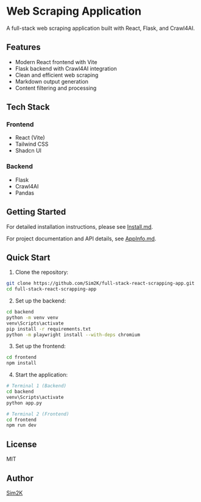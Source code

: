 # Web Scraping Application

A full-stack web scraping application built with React, Flask, and Crawl4AI.

## Features

- Modern React frontend with Vite
- Flask backend with Crawl4AI integration
- Clean and efficient web scraping
- Markdown output generation
- Content filtering and processing

## Tech Stack

### Frontend
- React (Vite)
- Tailwind CSS
- Shadcn UI

### Backend
- Flask
- Crawl4AI
- Pandas

## Getting Started

For detailed installation instructions, please see [Install.md](Install.md).

For project documentation and API details, see [AppInfo.md](AppInfo.md).

## Quick Start

1. Clone the repository:
```bash
git clone https://github.com/Sim2K/full-stack-react-scrapping-app.git
cd full-stack-react-scrapping-app
```

2. Set up the backend:
```bash
cd backend
python -m venv venv
venv\Scripts\activate
pip install -r requirements.txt
python -m playwright install --with-deps chromium
```

3. Set up the frontend:
```bash
cd frontend
npm install
```

4. Start the application:
```bash
# Terminal 1 (Backend)
cd backend
venv\Scripts\activate
python app.py

# Terminal 2 (Frontend)
cd frontend
npm run dev
```

## License

MIT

## Author

[Sim2K](https://github.com/Sim2K)
